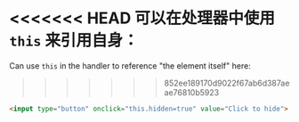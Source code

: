 <<<<<<< HEAD
可以在处理器中使用 `this` 来引用自身：
=======
Can use `this` in the handler to reference "the element itself" here:
>>>>>>> 852ee189170d9022f67ab6d387aeae76810b5923

```html run height=50
<input type="button" onclick="this.hidden=true" value="Click to hide">
```
